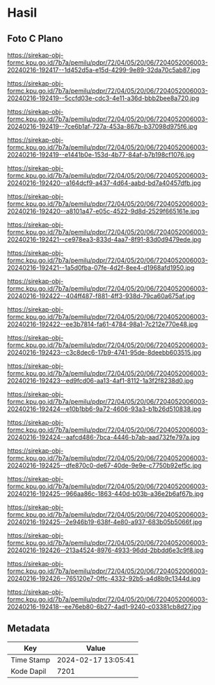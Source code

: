 # Hasil

## Foto C Plano

https://sirekap-obj-formc.kpu.go.id/7b7a/pemilu/pdpr/72/04/05/20/06/7204052006003-20240216-192417--1d452d5a-e15d-4299-9e89-32da70c5ab87.jpg

https://sirekap-obj-formc.kpu.go.id/7b7a/pemilu/pdpr/72/04/05/20/06/7204052006003-20240216-192419--5ccfd03e-cdc3-4e11-a36d-bbb2bee8a720.jpg

https://sirekap-obj-formc.kpu.go.id/7b7a/pemilu/pdpr/72/04/05/20/06/7204052006003-20240216-192419--7ce6b1af-727a-453a-867b-b37098d975f6.jpg

https://sirekap-obj-formc.kpu.go.id/7b7a/pemilu/pdpr/72/04/05/20/06/7204052006003-20240216-192419--e1441b0e-153d-4b77-84af-b7b198cf1076.jpg

https://sirekap-obj-formc.kpu.go.id/7b7a/pemilu/pdpr/72/04/05/20/06/7204052006003-20240216-192420--a164dcf9-a437-4d64-aabd-bd7a40457dfb.jpg

https://sirekap-obj-formc.kpu.go.id/7b7a/pemilu/pdpr/72/04/05/20/06/7204052006003-20240216-192420--a8101a47-e05c-4522-9d8d-2529f665161e.jpg

https://sirekap-obj-formc.kpu.go.id/7b7a/pemilu/pdpr/72/04/05/20/06/7204052006003-20240216-192421--ce978ea3-833d-4aa7-8f91-83d0d9479ede.jpg

https://sirekap-obj-formc.kpu.go.id/7b7a/pemilu/pdpr/72/04/05/20/06/7204052006003-20240216-192421--1a5d0fba-07fe-4d2f-8ee4-d1968afd1950.jpg

https://sirekap-obj-formc.kpu.go.id/7b7a/pemilu/pdpr/72/04/05/20/06/7204052006003-20240216-192422--404ff487-f881-4ff3-938d-79ca60a675af.jpg

https://sirekap-obj-formc.kpu.go.id/7b7a/pemilu/pdpr/72/04/05/20/06/7204052006003-20240216-192422--ee3b7814-fa61-4784-98a1-7c212e770e48.jpg

https://sirekap-obj-formc.kpu.go.id/7b7a/pemilu/pdpr/72/04/05/20/06/7204052006003-20240216-192423--c3c8dec6-17b9-4741-95de-8deebb603515.jpg

https://sirekap-obj-formc.kpu.go.id/7b7a/pemilu/pdpr/72/04/05/20/06/7204052006003-20240216-192423--ed9fcd06-aa13-4af1-8112-1a3f2f8238d0.jpg

https://sirekap-obj-formc.kpu.go.id/7b7a/pemilu/pdpr/72/04/05/20/06/7204052006003-20240216-192424--e10b1bb6-9a72-4606-93a3-b1b26d510838.jpg

https://sirekap-obj-formc.kpu.go.id/7b7a/pemilu/pdpr/72/04/05/20/06/7204052006003-20240216-192424--aafcd486-7bca-4446-b7ab-aad732fe797a.jpg

https://sirekap-obj-formc.kpu.go.id/7b7a/pemilu/pdpr/72/04/05/20/06/7204052006003-20240216-192425--dfe870c0-de67-40de-9e9e-c7750b92ef5c.jpg

https://sirekap-obj-formc.kpu.go.id/7b7a/pemilu/pdpr/72/04/05/20/06/7204052006003-20240216-192425--966aa86c-1863-440d-b03b-a36e2b6af67b.jpg

https://sirekap-obj-formc.kpu.go.id/7b7a/pemilu/pdpr/72/04/05/20/06/7204052006003-20240216-192425--2e946b19-638f-4e80-a937-683b05b5066f.jpg

https://sirekap-obj-formc.kpu.go.id/7b7a/pemilu/pdpr/72/04/05/20/06/7204052006003-20240216-192426--213a4524-8976-4933-96dd-2bbdd6e3c9f8.jpg

https://sirekap-obj-formc.kpu.go.id/7b7a/pemilu/pdpr/72/04/05/20/06/7204052006003-20240216-192426--765120e7-0ffc-4332-92b5-a4d8b9c1344d.jpg

https://sirekap-obj-formc.kpu.go.id/7b7a/pemilu/pdpr/72/04/05/20/06/7204052006003-20240216-192418--ee76eb80-6b27-4ad1-9240-c03381cb8d27.jpg


## Metadata

| Key        | Value               |
| ---------- | ------------------- |
| Time Stamp | 2024-02-17 13:05:41 |
| Kode Dapil | 7201                |




